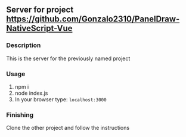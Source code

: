 ## Server for project https://github.com/Gonzalo2310/PanelDraw-NativeScript-Vue

### Description
This is the server for the previously named project

### Usage
1. npm i
2. node index.js
3. In your browser type: `localhost:3000`

### Finishing
Clone the other project and follow the instructions